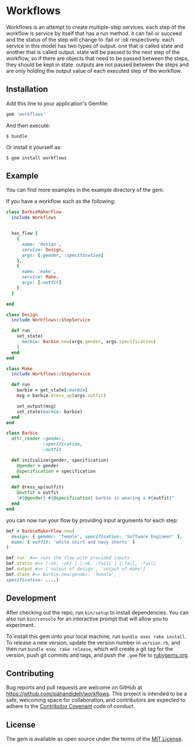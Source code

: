 # Workflows

Workflows is an attempt to create multiple-step services. each step of
the workflow is service by itself that has a run method. it can fail or
succeed and the status of the step will change to :fail or :ok
respectively. each service in this model has two types of output. one
that is called state and another that is called output. state will be
passed to the next step of the workflow, so if there are objects that
need to be passed between the steps, they should be kept in state.
outputs are not passed between the steps and are only holding the output
value of each executed step of the workflow.

## Installation

Add this line to your application's Gemfile:

```ruby
gem 'workflows'
```

And then execute:

    $ bundle

Or install it yourself as:

    $ gem install workflows

## Example

You can find more examples in the example directory of the gem.

If you have a workflow such as the following:

```ruby
class BarbieMakerFlow
  include Workflows


  has_flow [
    {
      name: 'design',
      service: Design,
      args: [:gender, :specification]
    },
    {
      name: 'make',
      service: Make,
      args: [:outfit]
    }
  ]

end

class Design
  include Workflows::StepService

  def run
    set_state(
      barbie: Barbie.new(args.gender, args.specification)
    )
  end
end

class Make
  include Workflows::StepService

  def run
    barbie = get_state[:barbie]
    msg = barbie.dress_up(args.outfit)

    set_output(msg)
    set_state(barbie: barbie)
  end
end

class Barbie
  attr_reader :gender,
              :specification,
              :outfit

  def initialize(gender, specification)
    @gender = gender
    @specification = specification
  end

  def dress_up(outfit)
    @outfit = outfit
    "#{@gender} #{@specification} barbie is wearing a #{outfit}"
  end
end
```

you can now run your flow by providing input arguments for each step:

```ruby
bmf = BarbieMakerFlow.new(
  design: { gender: 'female', specification: 'Software Engineer' },
  make: { outfit: 'white shirt and navy shorts' }
)

bmf.run  #=> runs the flow with provided inputs
bmf.status #=> [:ok, :ok] | [:ok, :fail] | [:fail, :fail]
bmf.output #=> ['output of design', 'output of make']
bmf.state #=> Barbie.new(gender: 'female',
specification: ....)
```

## Development

After checking out the repo, run `bin/setup` to install dependencies. You can also run `bin/console` for an interactive prompt that will allow you to experiment.

To install this gem onto your local machine, run `bundle exec rake install`. To release a new version, update the version number in `version.rb`, and then run `bundle exec rake release`, which will create a git tag for the version, push git commits and tags, and push the `.gem` file to [rubygems.org](https://rubygems.org).

## Contributing

Bug reports and pull requests are welcome on GitHub at https://github.com/sjahandideh/workflows. This project is intended to be a safe, welcoming space for collaboration, and contributors are expected to adhere to the [Contributor Covenant](CODE_OF_CONDUCT.md) code of conduct.


## License

The gem is available as open source under the terms of the [MIT License](http://opensource.org/licenses/MIT).

